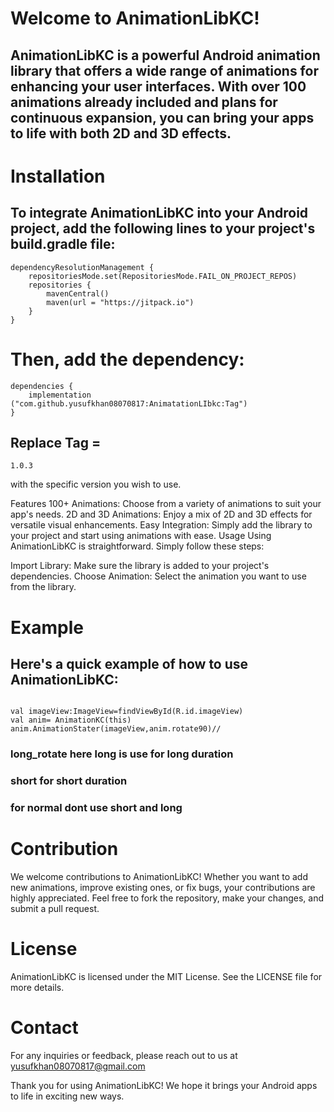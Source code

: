 # Welcome to AnimationLibKC!

## AnimationLibKC is a powerful Android animation library that offers a wide range of animations for enhancing your user interfaces. With over 100 animations already included and plans for continuous expansion, you can bring your apps to life with both 2D and 3D effects.

# Installation
## To integrate AnimationLibKC into your Android project, add the following lines to your project's build.gradle file:
```
dependencyResolutionManagement {
    repositoriesMode.set(RepositoriesMode.FAIL_ON_PROJECT_REPOS)
    repositories {
        mavenCentral()
        maven(url = "https://jitpack.io")
    }
}
```
# Then, add the dependency:
```
dependencies {
    implementation ("com.github.yusufkhan08070817:AnimatationLIbkc:Tag")
}

```
## Replace Tag =
``` 
1.0.3
```
with the specific version you wish to use.

Features
100+ Animations: Choose from a variety of animations to suit your app's needs.
2D and 3D Animations: Enjoy a mix of 2D and 3D effects for versatile visual enhancements.
Easy Integration: Simply add the library to your project and start using animations with ease.
Usage
Using AnimationLibKC is straightforward. Simply follow these steps:

Import Library: Make sure the library is added to your project's dependencies.
Choose Animation: Select the animation you want to use from the library.
# Example
## Here's a quick example of how to use AnimationLibKC:
```

val imageView:ImageView=findViewById(R.id.imageView)
val anim= AnimationKC(this)
anim.AnimationStater(imageView,anim.rotate90)// 
```
### long_rotate here long is use for long duration 
### short for short duration  
### for normal dont use short and long

# Contribution
We welcome contributions to AnimationLibKC! Whether you want to add new animations, improve existing ones, or fix bugs, your contributions are highly appreciated. Feel free to fork the repository, make your changes, and submit a pull request.

# License
AnimationLibKC is licensed under the MIT License. See the LICENSE file for more details.

# Contact
For any inquiries or feedback, please reach out to us at yusufkhan08070817@gmail.com

Thank you for using AnimationLibKC! We hope it brings your Android apps to life in exciting new ways.
